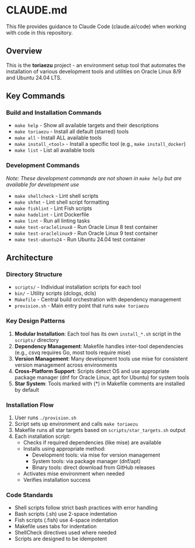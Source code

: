 # CLAUDE.md

This file provides guidance to Claude Code (claude.ai/code) when working with code in this repository.

## Overview

This is the **toriaezu** project - an environment setup tool that automates the installation of various development tools and utilities on Oracle Linux 8/9 and Ubuntu 24.04 LTS.

## Key Commands

### Build and Installation Commands
- `make help` - Show all available targets and their descriptions
- `make toriaezu` - Install all default (starred) tools
- `make all` - Install ALL available tools
- `make install_<tool>` - Install a specific tool (e.g., `make install_docker`)
- `make list` - List all available tools

### Development Commands
*Note: These development commands are not shown in `make help` but are available for development use*
- `make shellcheck` - Lint shell scripts
- `make shfmt` - Lint shell script formatting
- `make fishlint` - Lint Fish scripts
- `make hadolint` - Lint Dockerfile
- `make lint` - Run all linting tasks
- `make test-oraclelinux8` - Run Oracle Linux 8 test container
- `make test-oraclelinux9` - Run Oracle Linux 9 test container
- `make test-ubuntu24` - Run Ubuntu 24.04 test container

## Architecture

### Directory Structure
- `scripts/` - Individual installation scripts for each tool
- `bin/` - Utility scripts (dclogs, dcls)
- `Makefile` - Central build orchestration with dependency management
- `provision.sh` - Main entry point that runs `make toriaezu`

### Key Design Patterns
1. **Modular Installation**: Each tool has its own `install_*.sh` script in the `scripts/` directory
2. **Dependency Management**: Makefile handles inter-tool dependencies (e.g., csvq requires Go, most tools require mise)
3. **Version Management**: Many development tools use mise for consistent version management across environments
4. **Cross-Platform Support**: Scripts detect OS and use appropriate package manager (dnf for Oracle Linux, apt for Ubuntu) for system tools
5. **Star System**: Tools marked with (*) in Makefile comments are installed by default

### Installation Flow
1. User runs `./provision.sh`
2. Script sets up environment and calls `make toriaezu`
3. Makefile runs all star targets based on `scripts/star_targets.sh` output
4. Each installation script:
   - Checks if required dependencies (like mise) are available
   - Installs using appropriate method:
     - Development tools: via mise for version management
     - System tools: via package manager (dnf/apt)
     - Binary tools: direct download from GitHub releases
   - Activates mise environment when needed
   - Verifies installation success

### Code Standards
- Shell scripts follow strict bash practices with error handling
- Bash scripts (.sh) use 2-space indentation
- Fish scripts (.fish) use 4-space indentation
- Makefile uses tabs for indentation
- ShellCheck directives used where needed
- Scripts are designed to be idempotent